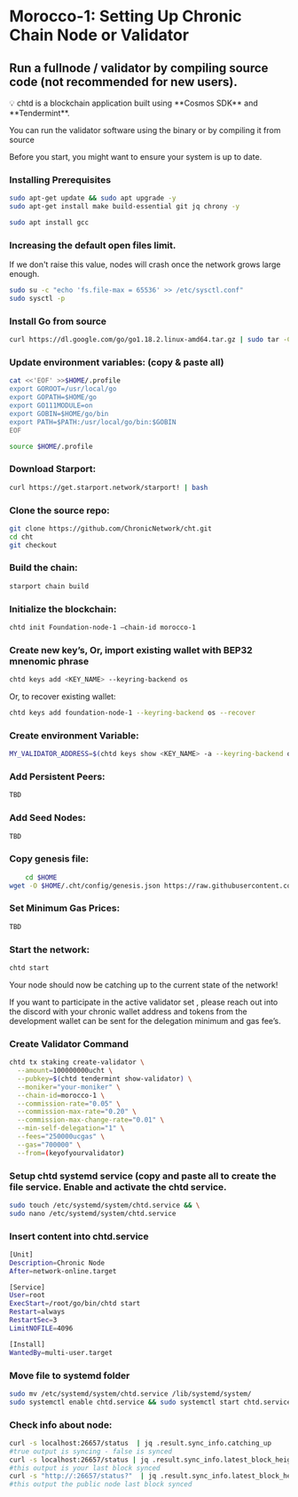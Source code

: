 # Morocco-1: Setting Up Chronic Chain Node or Validator

## Run a fullnode / validator by compiling source code (not recommended for new users).

<aside>
💡 chtd is a blockchain application built using **Cosmos SDK** and **Tendermint**.

You can run the validator software using the binary or by compiling it from source

Before you start, you might want to ensure your system is up to date.

</aside>

### Installing Prerequisites

```bash
sudo apt-get update && sudo apt upgrade -y
sudo apt-get install make build-essential git jq chrony -y
```

```bash
sudo apt install gcc
```

### Increasing the default open files limit.

If we don't raise this value, nodes will crash once the network grows large enough.

```bash
sudo su -c "echo 'fs.file-max = 65536' >> /etc/sysctl.conf"
sudo sysctl -p
```

### Install Go from source

```bash
curl https://dl.google.com/go/go1.18.2.linux-amd64.tar.gz | sudo tar -C/usr/local -zxvf -
```

### Update environment variables:  (copy & paste all)

```bash
cat <<'EOF' >>$HOME/.profile
export GOROOT=/usr/local/go
export GOPATH=$HOME/go
export GO111MODULE=on
export GOBIN=$HOME/go/bin
export PATH=$PATH:/usr/local/go/bin:$GOBIN
EOF

source $HOME/.profile
```
### Download Starport: 
```bash
curl https://get.starport.network/starport! | bash
```

### Clone the source repo:

```bash
git clone https://github.com/ChronicNetwork/cht.git
cd cht
git checkout
```

### Build the chain:

```bash
starport chain build
```

### Initialize the blockchain:

```bash
chtd init Foundation-node-1 —chain-id morocco-1
```

### Create new key’s, Or, import existing wallet with BEP32 mnenomic phrase

```bash
chtd keys add <KEY_NAME> --keyring-backend os
```

Or, to recover existing wallet:

```bash
chtd keys add foundation-node-1 --keyring-backend os --recover
```

### Create environment Variable:

```bash
MY_VALIDATOR_ADDRESS=$(chtd keys show <KEY_NAME> -a --keyring-backend os)
```

### Add Persistent Peers:

```bash
TBD
```
### Add Seed Nodes:
```bash
TBD
```

### Copy genesis file:

```bash
	cd $HOME
wget -O $HOME/.cht/config/genesis.json https://raw.githubusercontent.com/ChronicNetwork/net/main/mainnet/v1.1/genesis.json
```
### Set Minimum Gas Prices:
```bash
TBD
```

### Start the network:

```bash
chtd start
```

Your node should now be catching up to the current state of the network!

If you want to participate in the active validator set , please reach out into the discord with your chronic wallet address and tokens from the development wallet can be sent for the delegation minimum and gas fee’s.

### Create Validator Command

```bash
chtd tx staking create-validator \
  --amount=100000000ucht \
  --pubkey=$(chtd tendermint show-validator) \
  --moniker="your-moniker" \
  --chain-id=morocco-1 \
  --commission-rate="0.05" \
  --commission-max-rate="0.20" \
  --commission-max-change-rate="0.01" \
  --min-self-delegation="1" \
  --fees="250000ucgas" \
  --gas="700000" \
  --from=(keyofyourvalidator)
```

### Setup chtd systemd service (copy and paste all to create the file service. Enable and activate the chtd service.

```bash
sudo touch /etc/systemd/system/chtd.service && \
sudo nano /etc/systemd/system/chtd.service 
```

### Insert content into chtd.service

```bash
[Unit]
Description=Chronic Node
After=network-online.target

[Service]
User=root
ExecStart=/root/go/bin/chtd start
Restart=always
RestartSec=3
LimitNOFILE=4096

[Install]
WantedBy=multi-user.target
```

### Move file to systemd folder

```bash
sudo mv /etc/systemd/system/chtd.service /lib/systemd/system/
sudo systemctl enable chtd.service && sudo systemctl start chtd.service
```

### Check info about node:

```bash
curl -s localhost:26657/status  | jq .result.sync_info.catching_up
#true output is syncing - false is synced
curl -s localhost:26657/status | jq .result.sync_info.latest_block_height
#this output is your last block synced
curl -s "http://:26657/status?"  | jq .result.sync_info.latest_block_height
#this output the public node last block synced
```

###

